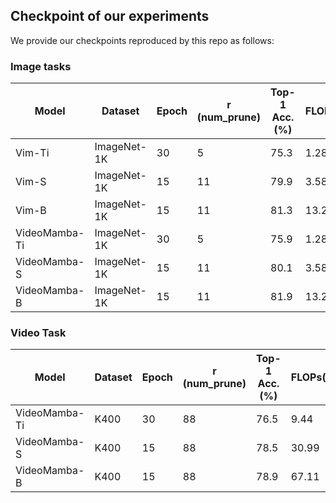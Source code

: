 ## Checkpoint of our experiments

We provide our checkpoints reproduced by this repo as follows:

### Image tasks

| Model         | Dataset| Epoch | r (num_prune)  | Top-1 Acc. (%) | FLOPs(G) | Download |  Log |
|---------------| ------------ |-------|----------------|----------------|----------|-------- |-------- |
| Vim-Ti        | ImageNet-1K | 30    | 5              | 75.3           | 1.28     | [:hugs:HF](https://huggingface.co/Soptq/R-Meeto/tree/main/Vim-Ti_30epoch_75.3)| [🔗](https://huggingface.co/Soptq/R-Meeto/tree/main/Vim-Ti_30epoch_75.3/logs)|
| Vim-S         | ImageNet-1K | 15    | 11             | 79.9           | 3.58     | [:hugs:HF](https://huggingface.co/Soptq/R-Meeto/tree/main/Vim-S_15epoch_80.0)| [🔗](https://huggingface.co/Soptq/R-Meeto/tree/main/Vim-S_15epoch_80.0/logs)|
| Vim-B         | ImageNet-1K | 15    | 11             | 81.3           | 13.21    | [:hugs:HF](https://huggingface.co/Soptq/R-Meeto/tree/main/Vim-B_15epochs_81.3)| [🔗](https://huggingface.co/Soptq/R-Meeto/tree/main/Vim-B_15epochs_81.3/logs)|
| VideoMamba-Ti | ImageNet-1K | 30    | 5              | 75.9           | 1.28     | [:hugs:HF](https://huggingface.co/Soptq/R-Meeto/tree/main/VideoMamba-Ti_30epoch_75.9)| [🔗](https://huggingface.co/Soptq/R-Meeto/tree/main/VideoMamba-Ti_30epoch_75.9/logs)|
| VideoMamba-S  | ImageNet-1K | 15    | 11             | 80.1           | 3.58     | [:hugs:HF](https://huggingface.co/Soptq/R-Meeto/tree/main/VideoMamba-S_15epochs_80.1)| [🔗](https://huggingface.co/Soptq/R-Meeto/tree/main/VideoMamba-S_15epochs_80.1/logs)|
| VideoMamba-B  | ImageNet-1K | 15    | 11             | 81.9           | 13.21    | [:hugs:HF](https://huggingface.co/Soptq/R-Meeto/tree/main/VideoMamba-B_15epochs_81.9)| [🔗](https://huggingface.co/Soptq/R-Meeto/tree/main/VideoMamba-B_15epochs_81.9/logs)|

### Video Task

| Model         | Dataset | Epoch | r (num_prune) | Top-1 Acc. (%) | FLOPs(G) | Download | Log                                                                                           |
|---------------|---------|-------|---------------|----------------|----------|-------- |-----------------------------------------------------------------------------------------------|
| VideoMamba-Ti | K400    | 30    | 88            | 76.5           | 9.44     | [:hugs:HF](https://huggingface.co/Soptq/R-Meeto/tree/main/K400_VideoMamba-Ti_30epochs_76.5)| [🔗](https://huggingface.co/Soptq/R-Meeto/blob/main/K400_VideoMamba-Ti_30epochs_76.5/log.txt) |
| VideoMamba-S  | K400    | 15    | 88            | 78.5           | 30.99    | [:hugs:HF](https://huggingface.co/Soptq/R-Meeto/tree/main/K400_VideoMamba-S_15epochs_78.5)| [🔗](https://huggingface.co/Soptq/R-Meeto/tree/main/K400_VideoMamba-S_15epochs_78.5/log.txt)  |
| VideoMamba-B  | K400    | 15    | 88            | 78.9           | 67.11    | [:hugs:HF](https://huggingface.co/Soptq/R-Meeto/tree/main/K400_VideoMamba-M_15epochs_78.9)| [🔗](https://huggingface.co/Soptq/R-Meeto/tree/main/K400_VideoMamba-M_15epochs_78.9/log.txt)  |
